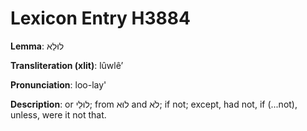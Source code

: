 # Lexicon Entry H3884

**Lemma**: לוּלֵא

**Transliteration (xlit)**: lûwlêʼ

**Pronunciation**: loo-lay'

**Description**:
or לוּלֵי; from לוּא and לֹא; if not; except, had not, if (...not), unless, were it not that.
